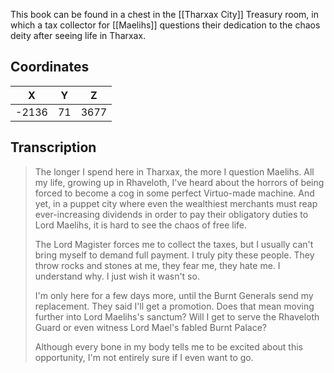 

This book can be found in a chest in the [[Tharxax City]] Treasury room, in which a tax collector for [[Maelihs]] questions their dedication to the chaos deity after seeing life in Tharxax.

## Coordinates
| **X** | **Y** | **Z** |
| :---: | :---: | :---: |
| -2136 |  71   | 3677  |

## Transcription
> The longer I spend here in Tharxax, the more I question Maelihs. All my life, growing up in Rhaveloth, I've heard about the horrors of being forced to become a cog in some perfect Virtuo-made machine. And yet, in a puppet city where even the wealthiest merchants must reap ever-increasing dividends in order to pay their obligatory duties to Lord Maelihs, it is hard to see the chaos of free life.
>
> The Lord Magister forces me to collect the taxes, but I usually can't bring myself to demand full payment. I truly pity these people. They throw rocks and stones at me, they fear me, they hate me. I understand why. I just wish it wasn't so.
>
> I'm only here for a few days more, until the Burnt Generals send my replacement. They said I'll get a promotion. Does that mean moving further into Lord Maelihs's sanctum? Will I get to serve the Rhaveloth Guard or even witness Lord Mael's fabled Burnt Palace?
>
> Although every bone in my body tells me to be excited about this opportunity, I'm not entirely sure if I even want to go.

